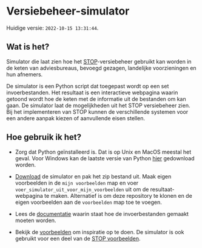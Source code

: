 # Versiebeheer-simulator

Huidige versie: `2022-10-15 13:31:44`.

## Wat is het?
Simulator die laat zien hoe het [STOP](https://koop.gitlab.io/STOP/voorinzage/standaard-preview-b/)-versiebeheer gebruikt kan worden in de keten van adviesbureaus, bevoegd gezagen, landelijke voorzieningen en hun afnemers.

De simulator is een Python script dat toegepast wordt op een set invoerbestanden. Het resultaat is een interactieve webpagina waarin getoond wordt hoe de keten met de informatie uit de bestanden om kan gaan. De simulator laat de mogelijkheden uit het STOP versiebeheer zien. Bij het implementeren van STOP kunnen de verschillende systemen voor een andere aanpak kiezen of aanvullende eisen stellen.

## Hoe gebruik ik het?

- Zorg dat Python geïnstalleerd is. Dat is op Unix en MacOS meestal het geval. Voor Windows kan de laatste versie van Python [hier](https://www.python.org/downloads/) gedownload worden.

- [Download](download.zip) de simulator en pak het zip bestand uit. Maak eigen voorbeelden in de `mijn voorbeelden` map en voer `voer_simulator_uit_voor_mijn_voorbeelden` uit om de resultaat-webpagina te maken. Alternatief is om deze repository te klonen en de eigen voorbeelden aan de `voorbeelden` map toe te voegen.

- Lees de [documentatie](../../wiki) waarin staat hoe de invoerbestanden gemaakt moeten worden.

- Bekijk de [voorbeelden](voorbeelden) om inspiratie op te doen. De simulator is ook gebruikt voor een deel van de [STOP voorbeelden](https://gitlab.com/koop/STOP/voorinzage/standaard-preview-b/-/tree/master/voorbeelden).

